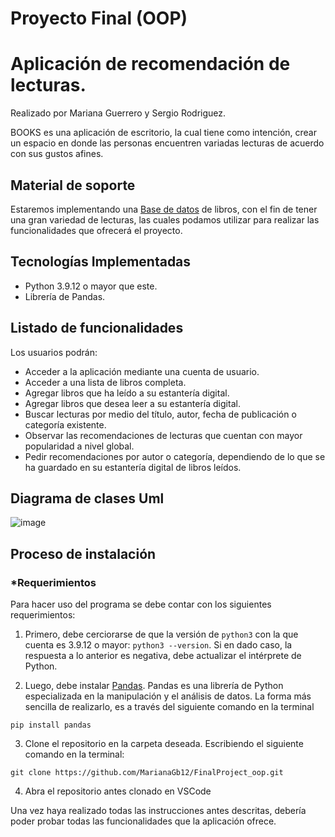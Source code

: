 # Proyecto Final (OOP)

# Aplicación de recomendación de lecturas.
Realizado por Mariana Guerrero y Sergio Rodriguez.

BOOKS es una aplicación de escritorio, la cual tiene como intención, crear un espacio en donde las personas encuentren variadas lecturas de acuerdo con sus gustos afines. 

## Material de soporte 
Estaremos implementando una [Base de datos](https://www.kaggle.com/code/spiderkomik/books-recommendation-system/data) de libros, con el fin de tener una gran variedad de lecturas, las cuales podamos utilizar para realizar las funcionalidades que ofrecerá el proyecto. 

## Tecnologías Implementadas
- Python 3.9.12 o mayor que este. 
- Librería de Pandas. 

## Listado de funcionalidades
Los usuarios podrán: 
-	Acceder a la aplicación mediante una cuenta de usuario.
-	Acceder a una lista de libros completa.
-	Agregar libros que ha leído a su estantería digital.
-	Agregar libros que desea leer a su estantería digital.
-	Buscar lecturas por medio del título, autor, fecha de publicación o categoría existente. 
-	Observar las recomendaciones de lecturas que cuentan con mayor popularidad a nivel global.
-	Pedir recomendaciones por autor o categoría, dependiendo de lo que se ha guardado en su estantería digital de libros leídos. 

## Diagrama de clases Uml
![image](https://user-images.githubusercontent.com/98919850/201759755-7661114f-00ca-4300-a6bf-02b3ec758bf8.png)

## Proceso de instalación
### *Requerimientos

Para hacer uso del programa se debe contar con los siguientes requerimientos:

1. Primero, debe cerciorarse de que la versión de `python3` con la que cuenta es 3.9.12 o mayor: `python3 --version`. Si en dado caso, la respuesta a lo anterior es negativa, debe actualizar el intérprete de Python.  

2. Luego, debe instalar [Pandas](https://pandas.pydata.org/). Pandas es una librería de Python especializada en la manipulación y el análisis de datos. La forma más sencilla de realizarlo, es a través del siguiente comando en la terminal
  ```
  pip install pandas 
  ```
3. Clone el repositorio en la carpeta deseada. Escribiendo el siguiente comando en la terminal: 
  ```
  git clone https://github.com/MarianaGb12/FinalProject_oop.git
  ```
 4. Abra el repositorio antes clonado en VSCode
 
 Una vez haya realizado todas las instrucciones antes descritas, debería poder probar todas las funcionalidades que la aplicación ofrece. 
